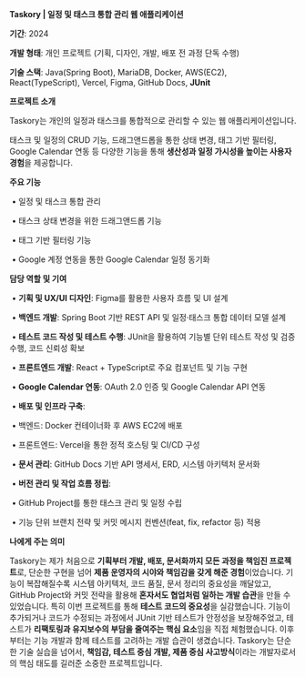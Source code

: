**Taskory | 일정 및 태스크 통합 관리 웹 애플리케이션**

**기간**: 2024

**개발 형태**: 개인 프로젝트 (기획, 디자인, 개발, 배포 전 과정 단독 수행)

**기술 스택**: Java(Spring Boot), MariaDB, Docker, AWS(EC2), React(TypeScript), Vercel, Figma, GitHub Docs, **JUnit**

**프로젝트 소개**

Taskory는 개인의 일정과 태스크를 통합적으로 관리할 수 있는 웹 애플리케이션입니다.

태스크 및 일정의 CRUD 기능, 드래그앤드롭을 통한 상태 변경, 태그 기반 필터링, Google Calendar 연동 등 다양한 기능을 통해 **생산성과 일정 가시성을 높이는 사용자 경험**을 제공합니다.

**주요 기능**

​	•	일정 및 태스크 통합 관리

​	•	태스크 상태 변경을 위한 드래그앤드롭 기능

​	•	태그 기반 필터링 기능

​	•	Google 계정 연동을 통한 Google Calendar 일정 동기화

**담당 역할 및 기여**

​	•	**기획 및 UX/UI 디자인**: Figma를 활용한 사용자 흐름 및 UI 설계

​	•	**백엔드 개발**: Spring Boot 기반 REST API 및 일정·태스크 통합 데이터 모델 설계

​	•	**테스트 코드 작성 및 테스트 수행**: JUnit을 활용하여 기능별 단위 테스트 작성 및 검증 수행, 코드 신뢰성 확보

​	•	**프론트엔드 개발**: React + TypeScript로 주요 컴포넌트 및 기능 구현

​	•	**Google Calendar 연동**: OAuth 2.0 인증 및 Google Calendar API 연동

​	•	**배포 및 인프라 구축**:

​	•	백엔드: Docker 컨테이너화 후 AWS EC2에 배포

​	•	프론트엔드: Vercel을 통한 정적 호스팅 및 CI/CD 구성

​	•	**문서 관리**: GitHub Docs 기반 API 명세서, ERD, 시스템 아키텍처 문서화

​	•	**버전 관리 및 작업 흐름 정립**:

​	•	GitHub Project를 통한 태스크 관리 및 일정 수립

​	•	기능 단위 브랜치 전략 및 커밋 메시지 컨벤션(feat, fix, refactor 등) 적용

**나에게 주는 의미**

Taskory는 제가 처음으로 **기획부터 개발, 배포, 문서화까지 모든 과정을 책임진 프로젝트**로, 단순한 구현을 넘어 **제품 운영자의 시야와 책임감을 갖게 해준 경험**이었습니다.
기능이 복잡해질수록 시스템 아키텍처, 코드 품질, 문서 정리의 중요성을 깨달았고, GitHub Project와 커밋 전략을 활용해 **혼자서도 협업처럼 일하는 개발 습관**을 만들 수 있었습니다.
특히 이번 프로젝트를 통해 **테스트 코드의 중요성**을 실감했습니다.
기능이 추가되거나 코드가 수정되는 과정에서 JUnit 기반 테스트가 안정성을 보장해주었고, 테스트가 **리팩토링과 유지보수의 부담을 줄여주는 핵심 요소**임을 직접 체험했습니다.
이후부터는 기능 개발과 함께 테스트를 고려하는 개발 습관이 생겼습니다.
Taskory는 단순한 기술 실습을 넘어서, **책임감, 테스트 중심 개발, 제품 중심 사고방식**이라는 개발자로서의 핵심 태도를 길러준 소중한 프로젝트입니다.
